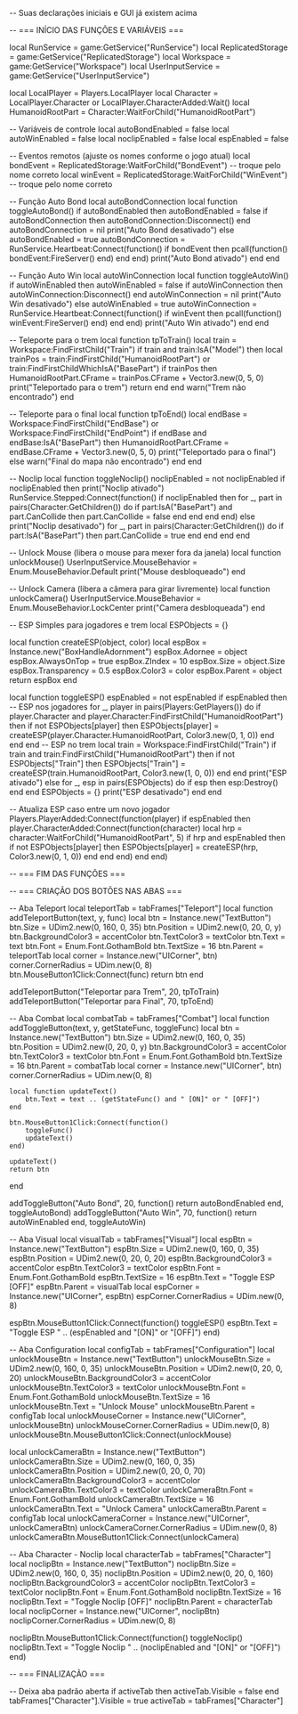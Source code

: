 -- Suas declarações iniciais e GUI já existem acima

-- === INÍCIO DAS FUNÇÕES E VARIÁVEIS ===

local RunService = game:GetService("RunService")
local ReplicatedStorage = game:GetService("ReplicatedStorage")
local Workspace = game:GetService("Workspace")
local UserInputService = game:GetService("UserInputService")

local LocalPlayer = Players.LocalPlayer
local Character = LocalPlayer.Character or LocalPlayer.CharacterAdded:Wait()
local HumanoidRootPart = Character:WaitForChild("HumanoidRootPart")

-- Variáveis de controle
local autoBondEnabled = false
local autoWinEnabled = false
local noclipEnabled = false
local espEnabled = false

-- Eventos remotos (ajuste os nomes conforme o jogo atual)
local bondEvent = ReplicatedStorage:WaitForChild("BondEvent") -- troque pelo nome correto
local winEvent = ReplicatedStorage:WaitForChild("WinEvent") -- troque pelo nome correto

-- Função Auto Bond
local autoBondConnection
local function toggleAutoBond()
    if autoBondEnabled then
        autoBondEnabled = false
        if autoBondConnection then autoBondConnection:Disconnect() end
        autoBondConnection = nil
        print("Auto Bond desativado")
    else
        autoBondEnabled = true
        autoBondConnection = RunService.Heartbeat:Connect(function()
            if bondEvent then
                pcall(function() bondEvent:FireServer() end)
            end
        end)
        print("Auto Bond ativado")
    end
end

-- Função Auto Win
local autoWinConnection
local function toggleAutoWin()
    if autoWinEnabled then
        autoWinEnabled = false
        if autoWinConnection then autoWinConnection:Disconnect() end
        autoWinConnection = nil
        print("Auto Win desativado")
    else
        autoWinEnabled = true
        autoWinConnection = RunService.Heartbeat:Connect(function()
            if winEvent then
                pcall(function() winEvent:FireServer() end)
            end
        end)
        print("Auto Win ativado")
    end
end

-- Teleporte para o trem
local function tpToTrain()
    local train = Workspace:FindFirstChild("Train")
    if train and train:IsA("Model") then
        local trainPos = train:FindFirstChild("HumanoidRootPart") or train:FindFirstChildWhichIsA("BasePart")
        if trainPos then
            HumanoidRootPart.CFrame = trainPos.CFrame + Vector3.new(0, 5, 0)
            print("Teleportado para o trem")
            return
        end
    end
    warn("Trem não encontrado")
end

-- Teleporte para o final
local function tpToEnd()
    local endBase = Workspace:FindFirstChild("EndBase") or Workspace:FindFirstChild("EndPoint")
    if endBase and endBase:IsA("BasePart") then
        HumanoidRootPart.CFrame = endBase.CFrame + Vector3.new(0, 5, 0)
        print("Teleportado para o final")
    else
        warn("Final do mapa não encontrado")
    end
end

-- Noclip
local function toggleNoclip()
    noclipEnabled = not noclipEnabled
    if noclipEnabled then
        print("Noclip ativado")
        RunService.Stepped:Connect(function()
            if noclipEnabled then
                for _, part in pairs(Character:GetChildren()) do
                    if part:IsA("BasePart") and part.CanCollide then
                        part.CanCollide = false
                    end
                end
            end
        end)
    else
        print("Noclip desativado")
        for _, part in pairs(Character:GetChildren()) do
            if part:IsA("BasePart") then
                part.CanCollide = true
            end
        end
    end
end

-- Unlock Mouse (libera o mouse para mexer fora da janela)
local function unlockMouse()
    UserInputService.MouseBehavior = Enum.MouseBehavior.Default
    print("Mouse desbloqueado")
end

-- Unlock Camera (libera a câmera para girar livremente)
local function unlockCamera()
    UserInputService.MouseBehavior = Enum.MouseBehavior.LockCenter
    print("Camera desbloqueada")
end

-- ESP Simples para jogadores e trem
local ESPObjects = {}

local function createESP(object, color)
    local espBox = Instance.new("BoxHandleAdornment")
    espBox.Adornee = object
    espBox.AlwaysOnTop = true
    espBox.ZIndex = 10
    espBox.Size = object.Size
    espBox.Transparency = 0.5
    espBox.Color3 = color
    espBox.Parent = object
    return espBox
end

local function toggleESP()
    espEnabled = not espEnabled
    if espEnabled then
        -- ESP nos jogadores
        for _, player in pairs(Players:GetPlayers()) do
            if player.Character and player.Character:FindFirstChild("HumanoidRootPart") then
                if not ESPObjects[player] then
                    ESPObjects[player] = createESP(player.Character.HumanoidRootPart, Color3.new(0, 1, 0))
                end
            end
        end
        -- ESP no trem
        local train = Workspace:FindFirstChild("Train")
        if train and train:FindFirstChild("HumanoidRootPart") then
            if not ESPObjects["Train"] then
                ESPObjects["Train"] = createESP(train.HumanoidRootPart, Color3.new(1, 0, 0))
            end
        end
        print("ESP ativado")
    else
        for _, esp in pairs(ESPObjects) do
            if esp then esp:Destroy() end
        end
        ESPObjects = {}
        print("ESP desativado")
    end
end

-- Atualiza ESP caso entre um novo jogador
Players.PlayerAdded:Connect(function(player)
    if espEnabled then
        player.CharacterAdded:Connect(function(character)
            local hrp = character:WaitForChild("HumanoidRootPart", 5)
            if hrp and espEnabled then
                if not ESPObjects[player] then
                    ESPObjects[player] = createESP(hrp, Color3.new(0, 1, 0))
                end
            end
        end)
    end
end)

-- === FIM DAS FUNÇÕES ===

-- === CRIAÇÃO DOS BOTÕES NAS ABAS ===

-- Aba Teleport
local teleportTab = tabFrames["Teleport"]
local function addTeleportButton(text, y, func)
    local btn = Instance.new("TextButton")
    btn.Size = UDim2.new(0, 160, 0, 35)
    btn.Position = UDim2.new(0, 20, 0, y)
    btn.BackgroundColor3 = accentColor
    btn.TextColor3 = textColor
    btn.Text = text
    btn.Font = Enum.Font.GothamBold
    btn.TextSize = 16
    btn.Parent = teleportTab
    local corner = Instance.new("UICorner", btn)
    corner.CornerRadius = UDim.new(0, 8)
    btn.MouseButton1Click:Connect(func)
    return btn
end

addTeleportButton("Teleportar para Trem", 20, tpToTrain)
addTeleportButton("Teleportar para Final", 70, tpToEnd)

-- Aba Combat
local combatTab = tabFrames["Combat"]
local function addToggleButton(text, y, getStateFunc, toggleFunc)
    local btn = Instance.new("TextButton")
    btn.Size = UDim2.new(0, 160, 0, 35)
    btn.Position = UDim2.new(0, 20, 0, y)
    btn.BackgroundColor3 = accentColor
    btn.TextColor3 = textColor
    btn.Font = Enum.Font.GothamBold
    btn.TextSize = 16
    btn.Parent = combatTab
    local corner = Instance.new("UICorner", btn)
    corner.CornerRadius = UDim.new(0, 8)

    local function updateText()
        btn.Text = text .. (getStateFunc() and " [ON]" or " [OFF]")
    end

    btn.MouseButton1Click:Connect(function()
        toggleFunc()
        updateText()
    end)

    updateText()
    return btn
end

addToggleButton("Auto Bond", 20, function() return autoBondEnabled end, toggleAutoBond)
addToggleButton("Auto Win", 70, function() return autoWinEnabled end, toggleAutoWin)

-- Aba Visual
local visualTab = tabFrames["Visual"]
local espBtn = Instance.new("TextButton")
espBtn.Size = UDim2.new(0, 160, 0, 35)
espBtn.Position = UDim2.new(0, 20, 0, 20)
espBtn.BackgroundColor3 = accentColor
espBtn.TextColor3 = textColor
espBtn.Font = Enum.Font.GothamBold
espBtn.TextSize = 16
espBtn.Text = "Toggle ESP [OFF]"
espBtn.Parent = visualTab
local espCorner = Instance.new("UICorner", espBtn)
espCorner.CornerRadius = UDim.new(0, 8)

espBtn.MouseButton1Click:Connect(function()
    toggleESP()
    espBtn.Text = "Toggle ESP " .. (espEnabled and "[ON]" or "[OFF]")
end)

-- Aba Configuration
local configTab = tabFrames["Configuration"]
local unlockMouseBtn = Instance.new("TextButton")
unlockMouseBtn.Size = UDim2.new(0, 160, 0, 35)
unlockMouseBtn.Position = UDim2.new(0, 20, 0, 20)
unlockMouseBtn.BackgroundColor3 = accentColor
unlockMouseBtn.TextColor3 = textColor
unlockMouseBtn.Font = Enum.Font.GothamBold
unlockMouseBtn.TextSize = 16
unlockMouseBtn.Text = "Unlock Mouse"
unlockMouseBtn.Parent = configTab
local unlockMouseCorner = Instance.new("UICorner", unlockMouseBtn)
unlockMouseCorner.CornerRadius = UDim.new(0, 8)
unlockMouseBtn.MouseButton1Click:Connect(unlockMouse)

local unlockCameraBtn = Instance.new("TextButton")
unlockCameraBtn.Size = UDim2.new(0, 160, 0, 35)
unlockCameraBtn.Position = UDim2.new(0, 20, 0, 70)
unlockCameraBtn.BackgroundColor3 = accentColor
unlockCameraBtn.TextColor3 = textColor
unlockCameraBtn.Font = Enum.Font.GothamBold
unlockCameraBtn.TextSize = 16
unlockCameraBtn.Text = "Unlock Camera"
unlockCameraBtn.Parent = configTab
local unlockCameraCorner = Instance.new("UICorner", unlockCameraBtn)
unlockCameraCorner.CornerRadius = UDim.new(0, 8)
unlockCameraBtn.MouseButton1Click:Connect(unlockCamera)

-- Aba Character - Noclip
local characterTab = tabFrames["Character"]
local noclipBtn = Instance.new("TextButton")
noclipBtn.Size = UDim2.new(0, 160, 0, 35)
noclipBtn.Position = UDim2.new(0, 20, 0, 160)
noclipBtn.BackgroundColor3 = accentColor
noclipBtn.TextColor3 = textColor
noclipBtn.Font = Enum.Font.GothamBold
noclipBtn.TextSize = 16
noclipBtn.Text = "Toggle Noclip [OFF]"
noclipBtn.Parent = characterTab
local noclipCorner = Instance.new("UICorner", noclipBtn)
noclipCorner.CornerRadius = UDim.new(0, 8)

noclipBtn.MouseButton1Click:Connect(function()
    toggleNoclip()
    noclipBtn.Text = "Toggle Noclip " .. (noclipEnabled and "[ON]" or "[OFF]")
end)

-- === FINALIZAÇÃO ===

-- Deixa aba padrão aberta
if activeTab then activeTab.Visible = false end
tabFrames["Character"].Visible = true
activeTab = tabFrames["Character"]
